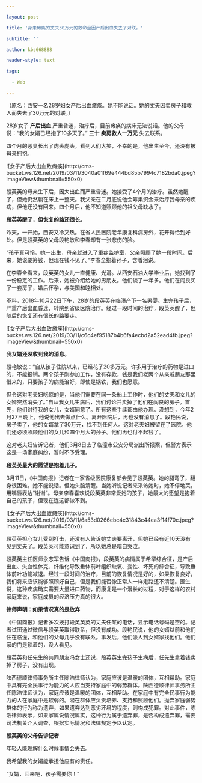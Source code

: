 ---
layout: post
title: '身患瘫痪的丈夫30万元的救命金因产后出血失去了对联。'
subtitle: ''
author: kbs668888
header-style: text
tags:
  - Web
---
（原名：西安一名28岁妇女产后出血瘫痪。她不能说话。她的丈夫因卖房子和救人而失去了30万元的对联。）

28岁女子 **产后出血** 严重昏迷，治疗后，目前瘫痪的病床无法说话。他的父母说：“我的女婿已经抱了10多天了。” **三十** **卖房救人一万元**
失去联系。

四个月的恶臭长出了虎头虎头，看到人们大笑，不幸的是，他出生至今，还没有被母亲拥抱。

![女子产后大出血致瘫痪](http://cms-
bucket.ws.126.net/2019/03/11/3040a01f69e444bd85b7994c7182bda0.jpeg?imageView&thumbnail=550x0)

段英英的母亲生下后，因大出血而严重昏迷。她接受了4个月的治疗。虽然她醒了，但她仍然躺在床上一整天。我父亲在二月底说他会筹集资金来治疗我母亲的疾病，但他还没有回来。四个月后，他不知道照顾他的祖父母缺水了。

 **段英英醒了，但恢复的路还很长。**

昨天，一开始，西安又冷又热。在省人民医院老年康复科病房外，花开得恰到好处。但是段英英的父母段艳敏和李春却有一张悲伤的脸。

“孩子真可怜。她一出生，母亲就进入了重症监护室，父亲照顾了她一段时间。后来，她说要筹钱，但现在钱不见了。”李春全抱着孙子，含着泪说。

在李春全看来，段英英的女儿一直健康、光滑。从西安石油大学毕业后，她找到了一份稳定的工作。后来，她被介绍给她的男朋友。他们谈了一年多。他们在阎良买了一套房子，婚后怀孕，与美国和睦相处。

不料，2018年10月22日下午，28岁的段英英在临潼产下一名男婴。生完孩子后，严重产后出血昏迷，转院到省级医院治疗。经过一段时间的治疗，段英英醒了，但随后的恢复还有很长的路要走。

![女子产后大出血致瘫痪](http://cms-
bucket.ws.126.net/2019/03/11/c6c4ef95187b4b6fa4ecbd2a52ead4fb.jpeg?imageView&thumbnail=550x0)

 **我女婿还没收到我的消息。**

段艳敏说：“自从孩子住院以来，已经花了20多万元。许多用于治疗的药物是进口的，不能报销。两个孩子刚参加工作，没有存款，钱是我们老两个从亲戚朋友那里借来的，只要孩子的病能治好，即使是锅铁，我们也愿意。

但令这对老夫妇吃惊的是，当他们需要在同一条船上工作时，他们的丈夫和女儿的女婿突然消失了。”自从我女儿生病后，我们讨论并卖掉了他们在阎良的房子。首先，他们对待我的女儿，女婿同意了。所有这些手续都由他办理。没想到，今年2月27日晚上，他说他出去做点什么。离开医院后，再也没有消息了。段艳民说，房子卖了，他的女婿拿了30万元，找不到任何人。这对老夫妇被留在了医院。他们还必须照顾他们的女儿和四个月大的孙子。他们再也付不起钱了。

这对老夫妇告诉记者，他们3月8日去了临潼市公安分局派出所报案，但警方表示这是一场家庭纠纷，暂时不予受理。

 **段英英最大的愿望是抱着儿子。**

3月11日，《中国商报》记者在一家省级医院康复部会见了段英英。她的腿弯了，翻身很困难。她不能说话。但她头脑清醒。当她听说记者来采访她时，她不停地哭，用嘴唇表达“谢谢”。母亲李春喜欢说段英英非常爱她的孩子，她最大的愿望是抱着自己的孩子，但现在连这都做不到。

![女子产后大出血致瘫痪](http://cms-
bucket.ws.126.net/2019/03/11/6a53d0266ebc4c31843c44ea3f14f70c.jpeg?imageView&thumbnail=550x0)

段英英担心女儿受到打击，还没有人告诉她丈夫要离开，但她已经有近10天没有见到丈夫了。段英英可能意识到了，所以她总是暗自哭泣。

段英英主任医师永志军告诉《中国商报》，段英英的病情属于希罕综合征，是产后出血、失血性休克、纤维化导致垂体前叶组织缺氧、变性、坏死的综合征，导致垂体前叶功能减退。经过一段时间的治疗，目前的恢复情况是好的，如果恢复良好，我们将来应该能够照顾好自己，但是我们能否像正常人一样走路还不清楚。医生说，这种疾病确实需要大量进口药物，而康复是一个漫长的过程，对于这样的农村家庭来说，家庭成员的经济压力真的很大。

 **律师声明：如果情况真的是放弃**

《中国商报》记者多次拨打段英英英的丈夫任某的电话，显示电话号码是空的。记者试图通过微信与段英英取得联系，但没有成功。段艳民说，他的女婿以前和他们住在临潼，和他们的父母几乎没有联系。事发后，他们派人到女婿家找他们。他们家的门是锁着的，没人看见。

段英英和任先生的共同朋友冯女士还说，段英英生完孩子生病后，任先生拿着钱卖掉了房子，没有出现。

陕西德顺律师事务所主任陈浩律师认为，家庭应该是温暖的团体，互相帮助。家庭中具有完全民事行为能力的人应当支持家庭中的弱势群体。陕西德顺律师事务所主任陈浩律师认为，家庭应该是温暖的团体，互相帮助。在家庭中有完全民事行为能力的人在家庭中是软弱的。潜在群体应负责培养、支持和照顾他们。抛弃家庭弱势群体的行为称为遗弃，如果遗弃达到恶劣环境的程度，则构成犯罪。对此事件，陈浩律师表示，如果家属说情况属实，这种行为属于遗弃罪，是否构成遗弃罪，需要司法机关介入调查，根据实际情况和法律规定予以认定。

 **段英英的父母告诉记者**

年轻人能理解什么时候事情会失去。

我希望我的女婿能承担他应有的责任。

“女婿，回来吧，孩子需要你！”

